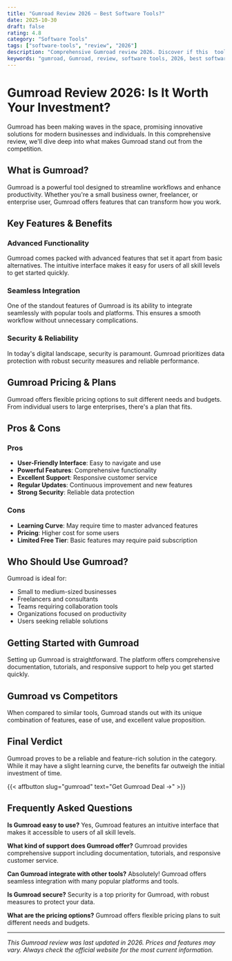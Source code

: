 ```yaml
---
title: "Gumroad Review 2026 – Best Software Tools?"
date: 2025-10-30
draft: false
rating: 4.8
category: "Software Tools"
tags: ["software-tools", "review", "2026"]
description: "Comprehensive Gumroad review 2026. Discover if this  tool is the best choice for your needs."
keywords: "gumroad, Gumroad, review, software tools, 2026, best software tools"
---
```


# Gumroad Review 2026: Is It Worth Your Investment?

Gumroad has been making waves in the  space, promising innovative solutions for modern businesses and individuals. In this comprehensive review, we'll dive deep into what makes Gumroad stand out from the competition.

## What is Gumroad?

Gumroad is a powerful  tool designed to streamline workflows and enhance productivity. Whether you're a small business owner, freelancer, or enterprise user, Gumroad offers features that can transform how you work.

## Key Features & Benefits

### Advanced Functionality
Gumroad comes packed with advanced features that set it apart from basic alternatives. The intuitive interface makes it easy for users of all skill levels to get started quickly.

### Seamless Integration
One of the standout features of Gumroad is its ability to integrate seamlessly with popular tools and platforms. This ensures a smooth workflow without unnecessary complications.

### Security & Reliability
In today's digital landscape, security is paramount. Gumroad prioritizes data protection with robust security measures and reliable performance.

## Gumroad Pricing & Plans

Gumroad offers flexible pricing options to suit different needs and budgets. From individual users to large enterprises, there's a plan that fits.

## Pros & Cons

### Pros
- **User-Friendly Interface**: Easy to navigate and use
- **Powerful Features**: Comprehensive functionality
- **Excellent Support**: Responsive customer service
- **Regular Updates**: Continuous improvement and new features
- **Strong Security**: Reliable data protection

### Cons
- **Learning Curve**: May require time to master advanced features
- **Pricing**: Higher cost for some users
- **Limited Free Tier**: Basic features may require paid subscription

## Who Should Use Gumroad?

Gumroad is ideal for:
- Small to medium-sized businesses
- Freelancers and consultants
- Teams requiring collaboration tools
- Organizations focused on productivity
- Users seeking reliable  solutions

## Getting Started with Gumroad

Setting up Gumroad is straightforward. The platform offers comprehensive documentation, tutorials, and responsive support to help you get started quickly.

## Gumroad vs Competitors

When compared to similar tools, Gumroad stands out with its unique combination of features, ease of use, and excellent value proposition.

## Final Verdict

Gumroad proves to be a reliable and feature-rich solution in the  category. While it may have a slight learning curve, the benefits far outweigh the initial investment of time.

{{< affbutton slug="gumroad" text="Get Gumroad Deal →" >}}

## Frequently Asked Questions

**Is Gumroad easy to use?**
Yes, Gumroad features an intuitive interface that makes it accessible to users of all skill levels.

**What kind of support does Gumroad offer?**
Gumroad provides comprehensive support including documentation, tutorials, and responsive customer service.

**Can Gumroad integrate with other tools?**
Absolutely! Gumroad offers seamless integration with many popular platforms and tools.

**Is Gumroad secure?**
Security is a top priority for Gumroad, with robust measures to protect your data.

**What are the pricing options?**
Gumroad offers flexible pricing plans to suit different needs and budgets.

---

*This Gumroad review was last updated in 2026. Prices and features may vary. Always check the official website for the most current information.*

